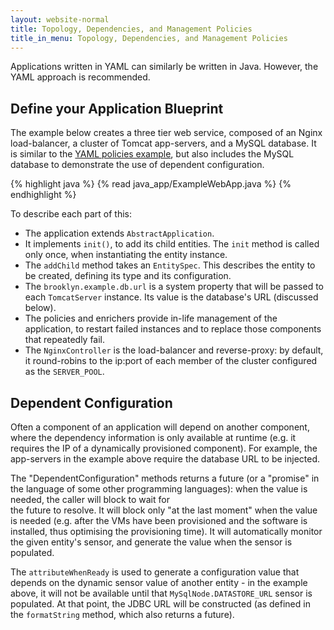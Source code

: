 ```yaml
---
layout: website-normal
title: Topology, Dependencies, and Management Policies
title_in_menu: Topology, Dependencies, and Management Policies
---
```


Applications written in YAML can similarly be written in Java. However, the YAML approach is 
recommended.

## Define your Application Blueprint

The example below creates a three tier web service, composed of an Nginx load-balancer, 
a cluster of Tomcat app-servers, and a MySQL database. It is similar to the [YAML policies
example](/guide/start/policies), but also includes the MySQL database
to demonstrate the use of dependent configuration.

{% highlight java %}
{% read java_app/ExampleWebApp.java %}
{% endhighlight %}

To describe each part of this:

* The application extends `AbstractApplication`.
* It implements `init()`, to add its child entities. The `init` method is called only once, when
  instantiating the entity instance.
* The `addChild` method takes an `EntitySpec`. This describes the entity to be created, defining
  its type and its configuration.
* The `brooklyn.example.db.url` is a system property that will be passed to each `TomcatServer` 
  instance. Its value is the database's URL (discussed below).
* The policies and enrichers provide in-life management of the application, to restart failed
  instances and to replace those components that repeatedly fail.
* The `NginxController` is the load-balancer and reverse-proxy: by default, it round-robins to 
  the ip:port of each member of the cluster configured as the `SERVER_POOL`.


## Dependent Configuration

Often a component of an application will depend on another component, where the dependency
information is only available at runtime (e.g. it requires the IP of a dynamically provisioned
component). For example, the app-servers in the example above require the database URL to be 
injected.

The "DependentConfiguration" methods returns a future (or a "promise" in the language of 
some other programming languages): when the  value is needed, the caller will block to wait for  
the future to resolve. It will block only "at the last moment" when the value is needed (e.g. 
after the VMs have been provisioned and the software is installed, thus optimising the 
provisioning time). It will automatically monitor the given entity's sensor, and generate the 
value when the sensor is populated.

The `attributeWhenReady` is used to generate a configuration value that depends on the dynamic 
sensor value of another entity - in the example above, it will not be available until that 
`MySqlNode.DATASTORE_URL` sensor is populated. At that point, the JDBC URL will be constructed 
(as defined in the `formatString` method, which also returns a future).
